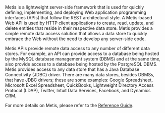 
Metis is a lightweight server-side framework that is used for quickly defining, implementing, and deploying Web application programming interfaces (APIs) that follow the REST architectural style. A Metis-based Web API is used by HTTP client applications to create, read, update, and delete entities that reside in their respective data store. Metis provides a simple remote data access solution that allows a data store to quickly embrace the Web without the need to develop any server-side code.    

Metis APIs provide remote data access to any number of different data stores. For example, an API can provide access to a database being hosted by the MySQL database management system (DBMS) and at the same time, also provide access to a database being hosted by the PostgreSQL DBMS. Metis provides access to any data store that has a Java Database Connectivity (JDBC) driver. There are many data stores, besides DBMSs, that have JDBC drivers; these are some examples: Google Spreadsheet, Microsoft Excel Spreadsheet, QuickBooks, Lightweight Directory Access Protocol (LDAP), Twitter, Intuit Data Services, Facebook, and Dynamics CRM. 

For more details on Metis, please refer to the [Reference Guide](reference.md).
 

   
